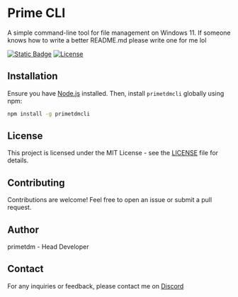 # Prime CLI

A simple command-line tool for file management on Windows 11. If someone knows how to write a better README.md please write one for me lol

[![Static Badge](https://img.shields.io/badge/package-primetdmcli-light_green)](https://www.npmjs.com/package/primetdmcli)
[![License](https://img.shields.io/badge/license-MIT-blue.svg)](LICENSE)

## Installation

Ensure you have [Node.js](https://nodejs.org/) installed. Then, install `primetdmcli` globally using npm:

```bash
npm install -g primetdmcli
```

## License

This project is licensed under the MIT License - see the [LICENSE](https://github.com/yourusername/primecli/blob/main/LICENSE) file for details.

## Contributing

Contributions are welcome! Feel free to open an issue or submit a pull request.

## Author

primetdm - Head Developer

## Contact

For any inquiries or feedback, please contact me on [Discord](https://dsc.gg/witheredknights/)
